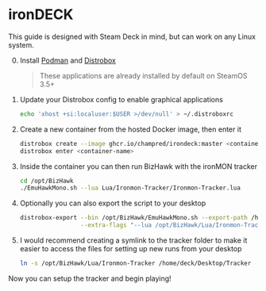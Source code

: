 # ironDECK

This guide is designed with Steam Deck in mind, but can work on any Linux system.

0. Install [Podman](https://github.com/89luca89/distrobox/blob/main/docs/posts/install_podman_static.md) and [Distrobox](https://github.com/89luca89/distrobox/blob/main/docs/README.md#alternative-methods)
   > These applications are already installed by default on SteamOS 3.5+
1. Update your Distrobox config to enable graphical applications
   ```bash
   echo 'xhost +si:localuser:$USER >/dev/null' > ~/.distroboxrc
   ```
2. Create a new container from the hosted Docker image, then enter it
   ```bash
   distrobox create --image ghcr.io/champred/irondeck:master <container-name>
   distrobox enter <container-name>
   ```
3. Inside the container you can then run BizHawk with the ironMON tracker
   ```bash
   cd /opt/BizHawk
   ./EmuHawkMono.sh --lua Lua/Ironmon-Tracker/Ironmon-Tracker.lua
   ```
4. Optionally you can also export the script to your desktop
   ```bash
   distrobox-export --bin /opt/BizHawk/EmuHawkMono.sh --export-path /home/deck/Desktop \
                    --extra-flags "--lua /opt/BizHawk/Lua/Ironmon-Tracker/Ironmon-Tracker.lua"
   ```
5. I would recommend creating a symlink to the tracker folder to make it easier to access the files for setting up new runs from your desktop
   ```bash
   ln -s /opt/BizHawk/Lua/Ironmon-Tracker /home/deck/Desktop/Tracker
   ```
Now you can setup the tracker and begin playing!
